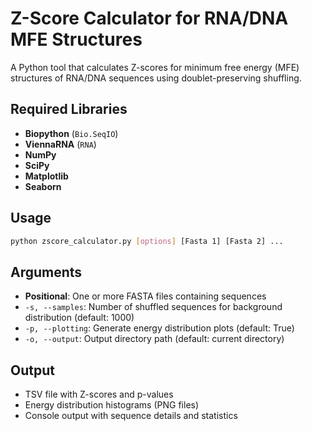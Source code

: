 # Z-Score Calculator for RNA/DNA MFE Structures

A Python tool that calculates Z-scores for minimum free energy (MFE) structures of RNA/DNA sequences using doublet-preserving shuffling.

## Required Libraries

- **Biopython** (`Bio.SeqIO`)
- **ViennaRNA** (`RNA`)  
- **NumPy**
- **SciPy** 
- **Matplotlib**
- **Seaborn**

## Usage

```bash
python zscore_calculator.py [options] [Fasta 1] [Fasta 2] ...
```

## Arguments

- **Positional**: One or more FASTA files containing sequences
- `-s, --samples`: Number of shuffled sequences for background distribution (default: 1000)
- `-p, --plotting`: Generate energy distribution plots (default: True)  
- `-o, --output`: Output directory path (default: current directory)

## Output

- TSV file with Z-scores and p-values
- Energy distribution histograms (PNG files)
- Console output with sequence details and statistics
